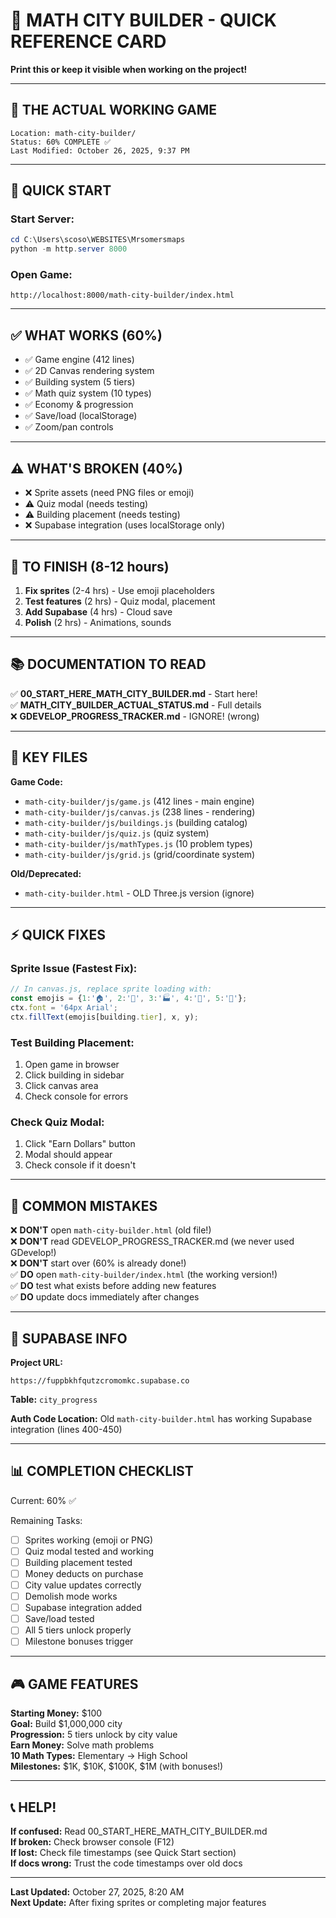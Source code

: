 # 🎯 MATH CITY BUILDER - QUICK REFERENCE CARD

**Print this or keep it visible when working on the project!**

---

## 📂 THE ACTUAL WORKING GAME

```
Location: math-city-builder/
Status: 60% COMPLETE ✅
Last Modified: October 26, 2025, 9:37 PM
```

---

## 🚀 QUICK START

### Start Server:
```powershell
cd C:\Users\scoso\WEBSITES\Mrsomersmaps
python -m http.server 8000
```

### Open Game:
```
http://localhost:8000/math-city-builder/index.html
```

---

## ✅ WHAT WORKS (60%)

- ✅ Game engine (412 lines)
- ✅ 2D Canvas rendering system
- ✅ Building system (5 tiers)
- ✅ Math quiz system (10 types)
- ✅ Economy & progression
- ✅ Save/load (localStorage)
- ✅ Zoom/pan controls

---

## ⚠️ WHAT'S BROKEN (40%)

- ❌ Sprite assets (need PNG files or emoji)
- ⚠️ Quiz modal (needs testing)
- ⚠️ Building placement (needs testing)
- ❌ Supabase integration (uses localStorage only)

---

## 🎯 TO FINISH (8-12 hours)

1. **Fix sprites** (2-4 hrs) - Use emoji placeholders
2. **Test features** (2 hrs) - Quiz modal, placement
3. **Add Supabase** (4 hrs) - Cloud save
4. **Polish** (2 hrs) - Animations, sounds

---

## 📚 DOCUMENTATION TO READ

✅ **00_START_HERE_MATH_CITY_BUILDER.md** - Start here!  
✅ **MATH_CITY_BUILDER_ACTUAL_STATUS.md** - Full details  
❌ **GDEVELOP_PROGRESS_TRACKER.md** - IGNORE! (wrong)  

---

## 🔑 KEY FILES

**Game Code:**
- `math-city-builder/js/game.js` (412 lines - main engine)
- `math-city-builder/js/canvas.js` (238 lines - rendering)
- `math-city-builder/js/buildings.js` (building catalog)
- `math-city-builder/js/quiz.js` (quiz system)
- `math-city-builder/js/mathTypes.js` (10 problem types)
- `math-city-builder/js/grid.js` (grid/coordinate system)

**Old/Deprecated:**
- `math-city-builder.html` - OLD Three.js version (ignore)

---

## ⚡ QUICK FIXES

### Sprite Issue (Fastest Fix):
```javascript
// In canvas.js, replace sprite loading with:
const emojis = {1:'🏠', 2:'🏢', 3:'🏭', 4:'🌆', 5:'🗼'};
ctx.font = '64px Arial';
ctx.fillText(emojis[building.tier], x, y);
```

### Test Building Placement:
1. Open game in browser
2. Click building in sidebar
3. Click canvas area
4. Check console for errors

### Check Quiz Modal:
1. Click "Earn Dollars" button
2. Modal should appear
3. Check console if it doesn't

---

## 🚨 COMMON MISTAKES

❌ **DON'T** open `math-city-builder.html` (old file!)  
❌ **DON'T** read GDEVELOP_PROGRESS_TRACKER.md (we never used GDevelop!)  
❌ **DON'T** start over (60% is already done!)  
✅ **DO** open `math-city-builder/index.html` (the working version!)  
✅ **DO** test what exists before adding new features  
✅ **DO** update docs immediately after changes  

---

## 💾 SUPABASE INFO

**Project URL:**
```
https://fuppbkhfqutzcromomkc.supabase.co
```

**Table:** `city_progress`

**Auth Code Location:**
Old `math-city-builder.html` has working Supabase integration (lines 400-450)

---

## 📊 COMPLETION CHECKLIST

Current: 60% ✅

Remaining Tasks:
- [ ] Sprites working (emoji or PNG)
- [ ] Quiz modal tested and working
- [ ] Building placement tested
- [ ] Money deducts on purchase
- [ ] City value updates correctly
- [ ] Demolish mode works
- [ ] Supabase integration added
- [ ] Save/load tested
- [ ] All 5 tiers unlock properly
- [ ] Milestone bonuses trigger

---

## 🎮 GAME FEATURES

**Starting Money:** $100  
**Goal:** Build $1,000,000 city  
**Progression:** 5 tiers unlock by city value  
**Earn Money:** Solve math problems  
**10 Math Types:** Elementary → High School  
**Milestones:** $1K, $10K, $100K, $1M (with bonuses!)  

---

## 📞 HELP!

**If confused:** Read 00_START_HERE_MATH_CITY_BUILDER.md  
**If broken:** Check browser console (F12)  
**If lost:** Check file timestamps (see Quick Start section)  
**If docs wrong:** Trust the code timestamps over old docs  

---

**Last Updated:** October 27, 2025, 8:20 AM  
**Next Update:** After fixing sprites or completing major features
